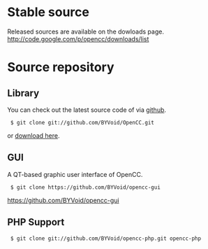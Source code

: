 # Stable source #

Released sources are available on the dowloads page. http://code.google.com/p/opencc/downloads/list

# Source repository #

## Library ##

You can check out the latest source code of via [github](http://github.com/BYVoid/OpenCC).
```
 $ git clone git://github.com/BYVoid/OpenCC.git
```
or [download here](http://github.com/BYVoid/OpenCC/archives/master).

## GUI ##

A QT-based graphic user interface of OpenCC.

```
 $ git clone https://github.com/BYVoid/opencc-gui
```

https://github.com/BYVoid/opencc-gui

## PHP Support ##

```
 $ git clone git://github.com/BYVoid/opencc-php.git opencc-php
```
